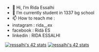 - 👋 Hi, I’m Rida Essalhi
- 🌱 I’m currently student in 1337 bg school
- 📫 How to reach me :
- instagram : rida__ex
- facebook : Ridà ES
- linkedin : RIDA ESSALHI
<!---
resalhi/resalhi is a ✨ special ✨ repository because its `README.md` (this file) appears on your GitHub profile.
You can click the Preview link to take a look at your changes.
--->
[![ressalhi's 42 stats](https://badge42.vercel.app/api/v2/cl3u4v8qb002609l9ld1bkoup/stats?cursusId=21&coalitionId=79)](https://github.com/JaeSeoKim/badge42)
<a href="https://github.com/JaeSeoKim/badge42"><img src="https://badge42.vercel.app/api/v2/cl3u4v8qb002609l9ld1bkoup/stats?cursusId=21&coalitionId=79" alt="ressalhi's 42 stats" /></a>
